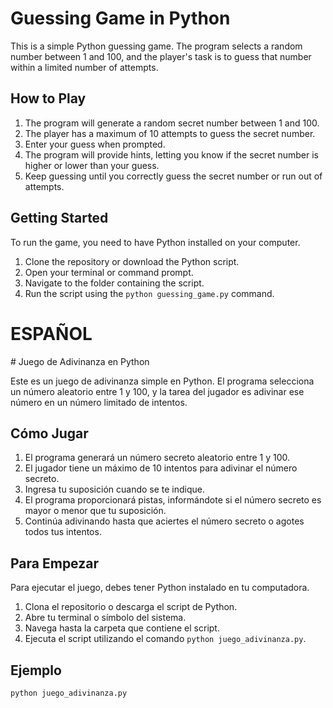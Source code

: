 # Guessing Game in Python
This is a simple Python guessing game. The program selects a random number between 1 and 100, and the player's task is to guess that number within a limited number of attempts.
## How to Play

1. The program will generate a random secret number between 1 and 100.
2. The player has a maximum of 10 attempts to guess the secret number.
3. Enter your guess when prompted.
4. The program will provide hints, letting you know if the secret number is higher or lower than your guess.
5. Keep guessing until you correctly guess the secret number or run out of attempts.

## Getting Started

To run the game, you need to have Python installed on your computer.

1. Clone the repository or download the Python script.
2. Open your terminal or command prompt.
3. Navigate to the folder containing the script.
4. Run the script using the `python guessing_game.py` command.



<h1>ESPAÑOL</h1>
# Juego de Adivinanza en Python

Este es un juego de adivinanza simple en Python. El programa selecciona un número aleatorio entre 1 y 100, y la tarea del jugador es adivinar ese número en un número limitado de intentos.

## Cómo Jugar

1. El programa generará un número secreto aleatorio entre 1 y 100.
2. El jugador tiene un máximo de 10 intentos para adivinar el número secreto.
3. Ingresa tu suposición cuando se te indique.
4. El programa proporcionará pistas, informándote si el número secreto es mayor o menor que tu suposición.
5. Continúa adivinando hasta que aciertes el número secreto o agotes todos tus intentos.

## Para Empezar

Para ejecutar el juego, debes tener Python instalado en tu computadora.

1. Clona el repositorio o descarga el script de Python.
2. Abre tu terminal o símbolo del sistema.
3. Navega hasta la carpeta que contiene el script.
4. Ejecuta el script utilizando el comando `python juego_adivinanza.py`.

## Ejemplo

```bash
python juego_adivinanza.py
